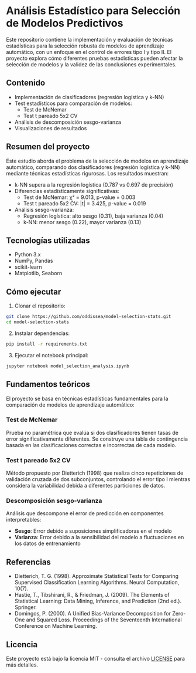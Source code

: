 # Análisis Estadístico para Selección de Modelos Predictivos

Este repositorio contiene la implementación y evaluación de técnicas estadísticas para la selección robusta de modelos de aprendizaje automático, con un enfoque en el control de errores tipo I y tipo II. El proyecto explora cómo diferentes pruebas estadísticas pueden afectar la selección de modelos y la validez de las conclusiones experimentales.

## Contenido

- Implementación de clasificadores (regresión logística y k-NN)
- Test estadísticos para comparación de modelos:
  - Test de McNemar
  - Test t pareado 5x2 CV
- Análisis de descomposición sesgo-varianza 
- Visualizaciones de resultados

## Resumen del proyecto

Este estudio aborda el problema de la selección de modelos en aprendizaje automático, comparando dos clasificadores (regresión logística y k-NN) mediante técnicas estadísticas rigurosas. Los resultados muestran:

- k-NN supera a la regresión logística (0.787 vs 0.697 de precisión)
- Diferencias estadísticamente significativas:
  - Test de McNemar: χ² = 9.013, p-value = 0.003
  - Test t pareado 5x2 CV: |t| = 3.425, p-value = 0.019
- Análisis sesgo-varianza:
  - Regresión logística: alto sesgo (0.31), baja varianza (0.04)
  - k-NN: menor sesgo (0.22), mayor varianza (0.13)


## Tecnologías utilizadas

- Python 3.x
- NumPy, Pandas
- scikit-learn 
- Matplotlib, Seaborn

## Cómo ejecutar

1. Clonar el repositorio:
```bash
git clone https://github.com/oddissea/model-selection-stats.git
cd model-selection-stats
```

2. Instalar dependencias:
```bash
pip install -r requirements.txt
```

3. Ejecutar el notebook principal:
```bash
jupyter notebook model_selection_analysis.ipynb
```

## Fundamentos teóricos

El proyecto se basa en técnicas estadísticas fundamentales para la comparación de modelos de aprendizaje automático:

### Test de McNemar
Prueba no paramétrica que evalúa si dos clasificadores tienen tasas de error significativamente diferentes. Se construye una tabla de contingencia basada en las clasificaciones correctas e incorrectas de cada modelo.

### Test t pareado 5x2 CV
Método propuesto por Dietterich (1998) que realiza cinco repeticiones de validación cruzada de dos subconjuntos, controlando el error tipo I mientras considera la variabilidad debida a diferentes particiones de datos.

### Descomposición sesgo-varianza
Análisis que descompone el error de predicción en componentes interpretables:
- **Sesgo**: Error debido a suposiciones simplificadoras en el modelo
- **Varianza**: Error debido a la sensibilidad del modelo a fluctuaciones en los datos de entrenamiento

## Referencias

- Dietterich, T. G. (1998). Approximate Statistical Tests for Comparing Supervised Classification Learning Algorithms. Neural Computation, 10(7).
- Hastie, T., Tibshirani, R., & Friedman, J. (2009). The Elements of Statistical Learning: Data Mining, Inference, and Prediction (2nd ed.). Springer.
- Domingos, P. (2000). A Unified Bias-Variance Decomposition for Zero-One and Squared Loss. Proceedings of the Seventeenth International Conference on Machine Learning.

## Licencia

Este proyecto está bajo la licencia MIT - consulta el archivo [LICENSE](LICENSE) para más detalles.